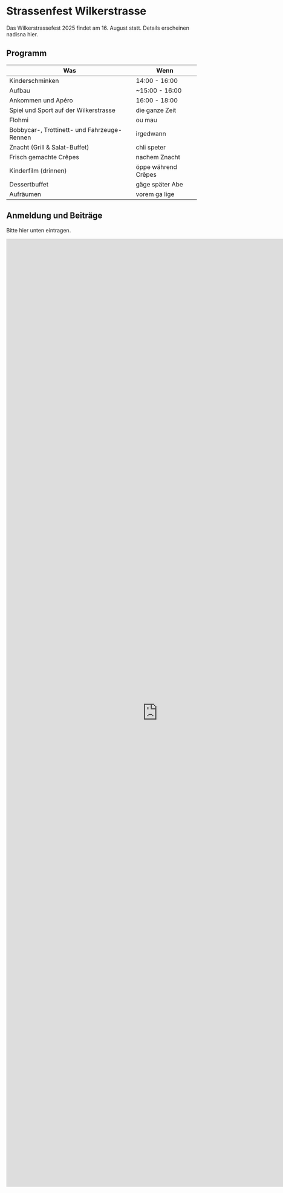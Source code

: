 # Strassenfest Wilkerstrasse

Das Wilkerstrassefest 2025 findet am 16. August statt.
Details erscheinen nadisna hier.

## Programm

| Was                                         | Wenn                 |
|---------------------------------------------|----------------------|
| Kinderschminken                             | 14:00 - 16:00        |
| Aufbau                                      | ~15:00 - 16:00       |
| Ankommen und Apéro                          | 16:00 - 18:00        |
| Spiel und Sport auf der Wilkerstrasse       | die ganze Zeit       |
| Flohmi                                      | ou mau               |
| Bobbycar-, Trottinett- und Fahrzeuge-Rennen | irgedwann            |
| Znacht (Grill & Salat-Buffet)               | chli speter          |
| Frisch gemachte Crêpes                      | nachem Znacht        |
| Kinderfilm (drinnen)                        | öppe während Crêpes  |
| Dessertbuffet                               | gäge später Abe      |
| Aufräumen                                   | vorem ga lige        |

## Anmeldung und Beiträge

Bitte hier unten eintragen.

<iframe src="https://docs.google.com/forms/d/e/1FAIpQLSfzXNL7lqKhPBdIhRUW13hTf97_g0bgl6unWWic6UU5auPImQ/viewform?embedded=true"
	width="800"
	height="2506"
	frameborder="0"
	marginheight="0"
	marginwidth="0">Loading…</iframe>

